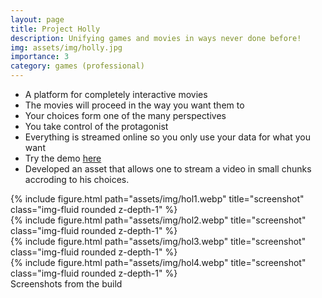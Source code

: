 ```yaml
---
layout: page
title: Project Holly
description: Unifying games and movies in ways never done before!
img: assets/img/holly.jpg
importance: 3
category: games (professional)
---
```

 * A platform for completely interactive movies
 * The movies will proceed in the way you want them to
 * Your choices form one of the many perspectives
 * You take control of the protagonist
 * Everything is streamed online so you only use your data for what you want
 * Try the demo [here](https://play.google.com/store/apps/details?id=com.makra.Holly)
 * Developed an asset that allows one to stream a video in small chunks accroding to his choices.

<div class="row">
    <div class="col-sm mt-3 mt-md-0">
        {% include figure.html path="assets/img/hol1.webp" title="screenshot" class="img-fluid rounded z-depth-1" %}
    </div>
    <div class="col-sm mt-3 mt-md-0">
        {% include figure.html path="assets/img/hol2.webp" title="screenshot" class="img-fluid rounded z-depth-1" %}
    </div>    
</div>

<div class="row">
    <div class="col-sm mt-3 mt-md-0">
        {% include figure.html path="assets/img/hol3.webp" title="screenshot" class="img-fluid rounded z-depth-1" %}
    </div>
    <div class="col-sm mt-3 mt-md-0">
        {% include figure.html path="assets/img/hol4.webp" title="screenshot" class="img-fluid rounded z-depth-1" %}
    </div>
</div>

<div class="caption">
    Screenshots from the build
</div>
